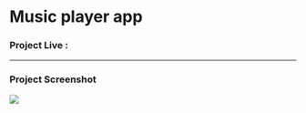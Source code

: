 # Music player app

### Project Live :



--------

### Project Screenshot
![](https://github.com/mohammadxxali/Music-player-app/blob/main/Screenshot.png)

